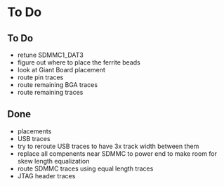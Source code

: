 # To Do

## To Do

- retune SDMMC1_DAT3
- figure out where to place the ferrite beads
 - look at Giant Board placement
- route pin traces
- route remaining BGA traces
- route remaining traces

## Done

- placements
- USB traces
- try to reroute USB traces to have 3x track width between them
- replace all compenents near SDMMC to power end to make room for skew length equalization
- route SDMMC traces using equal length traces
- JTAG header traces


